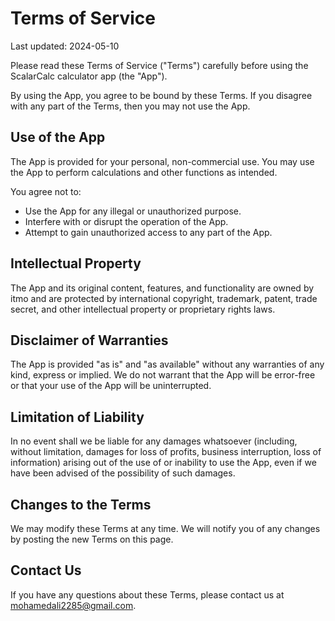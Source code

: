 # Terms of Service

Last updated: 2024-05-10

Please read these Terms of Service ("Terms") carefully before using the ScalarCalc calculator app (the "App").

By using the App, you agree to be bound by these Terms. If you disagree with any part of the Terms, then you may not use the App.

## Use of the App

The App is provided for your personal, non-commercial use. You may use the App to perform calculations and other functions as intended.

You agree not to:

* Use the App for any illegal or unauthorized purpose.
* Interfere with or disrupt the operation of the App.
* Attempt to gain unauthorized access to any part of the App.

## Intellectual Property

The App and its original content, features, and functionality are owned by itmo and are protected by international copyright, trademark, patent, trade secret, and other intellectual property or proprietary rights laws.

## Disclaimer of Warranties

The App is provided "as is" and "as available" without any warranties of any kind, express or implied. We do not warrant that the App will be error-free or that your use of the App will be uninterrupted.

## Limitation of Liability

In no event shall we be liable for any damages whatsoever (including, without limitation, damages for loss of profits, business interruption, loss of information) arising out of the use of or inability to use the App, even if we have been advised of the possibility of such damages.

## Changes to the Terms

We may modify these Terms at any time. We will notify you of any changes by posting the new Terms on this page.

## Contact Us

If you have any questions about these Terms, please contact us at mohamedali2285@gmail.com.
